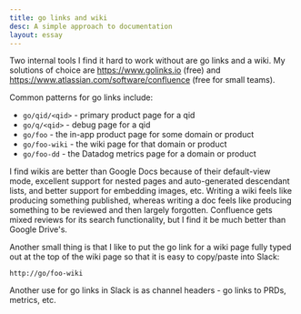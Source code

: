 ```yaml
---
title: go links and wiki
desc: A simple approach to documentation
layout: essay
---
```


Two internal tools I find it hard to work without are go links and a wiki. My solutions of choice are https://www.golinks.io (free) and https://www.atlassian.com/software/confluence (free for small teams).

Common patterns for go links include:

- `go/qid/<qid>` - primary product page for a qid
- `go/q/<qid>` - debug page for a qid
- `go/foo` - the in-app product page for some domain or product
- `go/foo-wiki` - the wiki page for that domain or product
- `go/foo-dd` - the Datadog metrics page for a domain or product

I find wikis are better than Google Docs because of their default-view mode, excellent support for nested pages and auto-generated descendant lists, and better support for embedding images, etc. Writing a wiki feels like producing something published, whereas writing a doc feels like producing something to be reviewed and then largely forgotten. Confluence gets mixed reviews for its search functionality, but I find it be much better than Google Drive's.

Another small thing is that I like to put the go link for a wiki page fully typed out at the top of the wiki page so that it is easy to copy/paste into Slack:

```
http://go/foo-wiki
```

Another use for go links in Slack is as channel headers - go links to PRDs, metrics, etc.